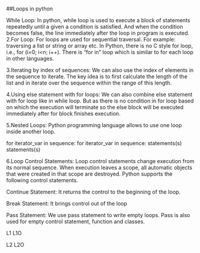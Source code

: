 ##Loops in python

While Loop: In python, while loop is used to execute a block of statements repeatedly until a given a condition is satisfied. And when the condition becomes false, the line immediately after the loop in program is executed.
2.For Loop: For loops are used for sequential traversal. For example: traversing a list or string or array etc. In Python, there is no C style for loop, i.e., for (i=0; i<n; i++). There is “for in” loop which is similar to for each loop in other languages.

3.Iterating by index of sequences: We can also use the index of elements in the sequence to iterate. The key idea is to first calculate the length of the list and in iterate over the sequence within the range of this length.

4.Using else statement with for loops: We can also combine else statement with for loop like in while loop. But as there is no condition in for loop based on which the execution will terminate so the else block will be executed immediately after for block finishes execution.

5.Nested Loops: Python programming language allows to use one loop inside another loop.

for iterator_var in sequence: for iterator_var in sequence: statements(s) statements(s)

6.Loop Control Statements: Loop control statements change execution from its normal sequence. When execution leaves a scope, all automatic objects that were created in that scope are destroyed. Python supports the following control statements.

Continue Statement: It returns the control to the beginning of the loop.

Break Statement: It brings control out of the loop

Pass Statement: We use pass statement to write empty loops. Pass is also used for empty control statement, function and classes.

L1 L1O

L2 L2O
